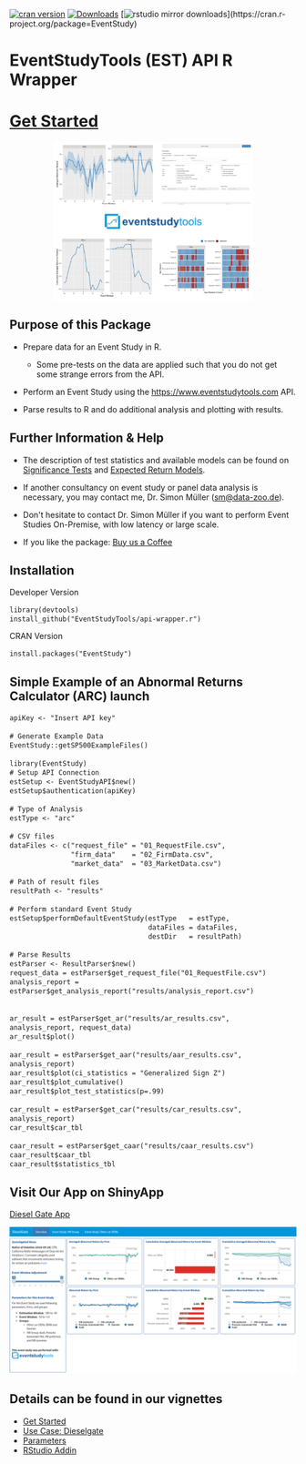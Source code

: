 [![cran version](http://www.r-pkg.org/badges/version/EventStudy)](https://cran.r-project.org/package=EventStudy) [![Downloads](http://cranlogs.r-pkg.org/badges/grand-total/EventStudy)](https://cran.r-project.org/package=EventStudy) [![rstudio mirror downloads](http://cranlogs.r-pkg.org/badges/EventStudy?)](https://cran.r-project.org/package=EventStudy)

# EventStudyTools (EST) API R Wrapper


# **[Get Started](https://CRAN.R-project.org/package=EventStudy/vignettes/get_started.html)**

<p align="center">
<img src='vignettes/landing_page.png ' width='350' style="display: block; margin: 0 auto">
</p>

## Purpose of this Package

-   Prepare data for an Event Study in R.

    -   Some pre-tests on the data are applied such that you do not get some strange errors from the API.

-   Perform an Event Study using the <https://www.eventstudytools.com> API.

-   Parse results to R and do additional analysis and plotting with results.

## Further Information & Help

-   The description of test statistics and available models can be found on [Significance Tests](https://www.eventstudytools.com/significance-tests) and [Expected Return Models](https://www.eventstudytools.com/expected-return-models).

-   If another consultancy on event study or panel data analysis is necessary, you may contact me, Dr. Simon Müller (sm@data-zoo.de).

-   Don't hesitate to contact Dr. Simon Müller if you want to perform Event Studies On-Premise, with low latency or large scale.

-   If you like the package: [Buy us a Coffee](https://www.buymeacoffee.com/wZB75JA1Q)

## Installation

Developer Version

    library(devtools)
    install_github("EventStudyTools/api-wrapper.r")

CRAN Version

    install.packages("EventStudy")

## Simple Example of an Abnormal Returns Calculator (ARC) launch

    apiKey <- "Insert API key"

    # Generate Example Data
    EventStudy::getSP500ExampleFiles()

    library(EventStudy)
    # Setup API Connection
    estSetup <- EventStudyAPI$new()
    estSetup$authentication(apiKey)

    # Type of Analysis
    estType <- "arc"

    # CSV files
    dataFiles <- c("request_file" = "01_RequestFile.csv", 
                   "firm_data"    = "02_FirmData.csv", 
                   "market_data"  = "03_MarketData.csv")

    # Path of result files
    resultPath <- "results"

    # Perform standard Event Study
    estSetup$performDefaultEventStudy(estType   = estType,
                                      dataFiles = dataFiles, 
                                      destDir   = resultPath)
                            
    # Parse Results                        
    estParser <- ResultParser$new()
    request_data = estParser$get_request_file("01_RequestFile.csv")
    analysis_report = estParser$get_analysis_report("results/analysis_report.csv")


    ar_result = estParser$get_ar("results/ar_results.csv", analysis_report, request_data)
    ar_result$plot()

    aar_result = estParser$get_aar("results/aar_results.csv", analysis_report)
    aar_result$plot(ci_statistics = "Generalized Sign Z")
    aar_result$plot_cumulative()
    aar_result$plot_test_statistics(p=.99)

    car_result = estParser$get_car("results/car_results.csv", analysis_report)
    car_result$car_tbl

    caar_result = estParser$get_caar("results/caar_results.csv")
    caar_result$caar_tbl
    caar_result$statistics_tbl

## Visit Our App on ShinyApp

[Diesel Gate App](https://muon-stat.shinyapps.io/dieselgate/)

![](vignettes/DieselGate.png "Diesel Gate App")

## Details can be found in our vignettes

-   [Get Started](https://CRAN.R-project.org/package=EventStudy/vignettes/get_started.html)
-   [Use Case: Dieselgate](https://CRAN.R-project.org/package=EventStudy/vignettes/howto_eventstudy.html)
-   [Parameters](https://CRAN.R-project.org/package=EventStudy/vignettes/parameters.html)
-   [RStudio Addin](https://CRAN.R-project.org/package=EventStudy/vignettes/addin_eventstudy.html)
